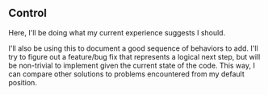 ## Control

Here, I'll be doing what my current experience suggests I should.

I'll also be using this to document a good sequence of behaviors to add.
I'll try to figure out a feature/bug fix that represents a logical next step, but will be non-trivial to implement given the current state of the code.
This way, I can compare other solutions to problems encountered from my default position.
